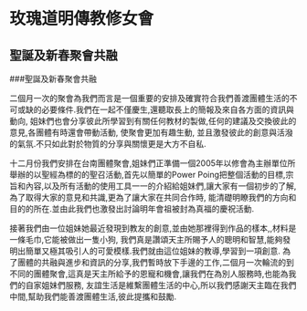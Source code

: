 玫瑰道明傳教修女會
=========
聖誕及新春聚會共融
-------
###聖誕及新春聚會共融

   二個月一次的聚會為我們而言是一個重要的安排及確實符合我們善渡團體生活的不可或缺的必要條件.我們在一起不僅慶生,還聽取長上的簡報及來自各方面的資訊與動向, 姐妹們也會分享彼此所學習到有關任何教材的製做,任何的建議及交換彼此的意見,各團體有時還會帶動活動, 使聚會更加有趣生動, 並且激發彼此的創意與活潑的氣氛.不只如此對於物質的分享與關懷更是大方不自私.

   十二月份我們安排在台南團體聚會,姐妹們正準備一個2005年以修會為主辦單位所舉辦的以聖經為標的的聖召活動,首先以簡單的Power Poing把整個活動的目標,宗旨和內容,以及所有活動的使用工具一一的介紹給姐妹們,讓大家有一個初步的了解,為了取得大家的意見和共識,更為了讓大家在共同合作時, 能清礎明瞭我們的方向和目的的所在.並由此我們也激發出討論明年會祖被封為真福的慶祝活動.

   接著我們由一位姐妹她最近發現到教友的創意,並由她那裡得到作品的樣本,,材料是一條毛巾,它能被做出一隻小狗, 我們真是讚頌天主所賜予人的聰明和智慧,能夠發明出簡單又極其吸引人的可愛模樣.我們就由這位姐妹的教導,學習到一項創意. 為了團體的共融與進步和資訊的分享,我們暫時放下手邊的工作,二個月一次輪流的到不同的團體聚會,這真是天主所給予的恩寵和機會,讓我們在為別人服務時,也能為我們的自家姐妹們服務, 友誼生活是維繫團體生活的中心,所以我們感謝天主臨在我們中間,幫助我們能善渡團體生活,彼此提攜和鼓勵.